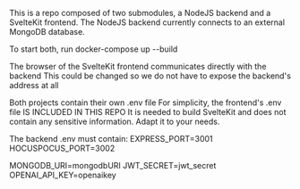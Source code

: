 This is a repo composed of two submodules, a NodeJS backend and a SvelteKit frontend.
The NodeJS backend currently connects to an external MongoDB database.

To start both, run 
docker-compose up --build

The browser of the SvelteKit frontend communicates directly with the backend
This could be changed so we do not have to expose the backend's address at all

Both projects contain their own .env file
For simplicity, the frontend's .env file IS INCLUDED IN THIS REPO
It is needed to build SvelteKit and does not contain any sensitive information.
Adapt it to your needs.

The backend .env must contain:
EXPRESS_PORT=3001
HOCUSPOCUS_PORT=3002

MONGODB_URI=mongodbURI
JWT_SECRET=jwt_secret
OPENAI_API_KEY=openaikey
